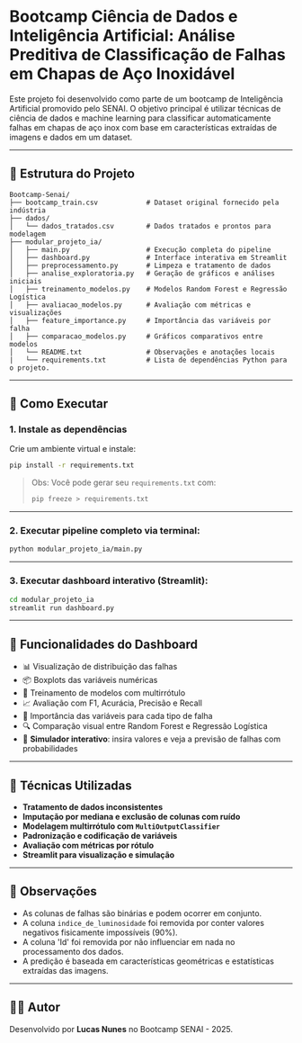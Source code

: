 # Bootcamp Ciência de Dados e Inteligência Artificial: Análise Preditiva de Classificação de Falhas em Chapas de Aço Inoxidável

Este projeto foi desenvolvido como parte de um bootcamp de Inteligência Artificial promovido pelo SENAI. O objetivo principal é utilizar técnicas de ciência de dados e machine learning para classificar automaticamente falhas em chapas de aço inox com base em características extraídas de imagens e dados em um dataset.

---

## 📁 Estrutura do Projeto

```
Bootcamp-Senai/
├── bootcamp_train.csv            # Dataset original fornecido pela indústria
├── dados/
│   └── dados_tratados.csv        # Dados tratados e prontos para modelagem
├── modular_projeto_ia/
│   ├── main.py                   # Execução completa do pipeline
│   ├── dashboard.py              # Interface interativa em Streamlit
│   ├── preprocessamento.py       # Limpeza e tratamento de dados
│   ├── analise_exploratoria.py   # Geração de gráficos e análises iniciais
│   ├── treinamento_modelos.py    # Modelos Random Forest e Regressão Logística
│   ├── avaliacao_modelos.py      # Avaliação com métricas e visualizações
│   ├── feature_importance.py     # Importância das variáveis por falha
│   ├── comparacao_modelos.py     # Gráficos comparativos entre modelos
│   └── README.txt                # Observações e anotações locais
|   └── requirements.txt          # Lista de dependências Python para o projeto.
```

---

## 🚀 Como Executar

### 1. Instale as dependências

Crie um ambiente virtual e instale:

```bash
pip install -r requirements.txt
```

> Obs: Você pode gerar seu `requirements.txt` com:
> ```bash
> pip freeze > requirements.txt
> ```

---

### 2. Executar pipeline completo via terminal:

```bash
python modular_projeto_ia/main.py
```

---

### 3. Executar dashboard interativo (Streamlit):

```bash
cd modular_projeto_ia
streamlit run dashboard.py
```

---

## 🎯 Funcionalidades do Dashboard

- 📊 Visualização de distribuição das falhas
- 📦 Boxplots das variáveis numéricas
- 🤖 Treinamento de modelos com multirrótulo
- 📈 Avaliação com F1, Acurácia, Precisão e Recall
- 📌 Importância das variáveis para cada tipo de falha
- 🔍 Comparação visual entre Random Forest e Regressão Logística
- 🧪 **Simulador interativo**: insira valores e veja a previsão de falhas com probabilidades

---

## 🧠 Técnicas Utilizadas

- **Tratamento de dados inconsistentes**
- **Imputação por mediana e exclusão de colunas com ruído**
- **Modelagem multirrótulo com `MultiOutputClassifier`**
- **Padronização e codificação de variáveis**
- **Avaliação com métricas por rótulo**
- **Streamlit para visualização e simulação**

---

## 📌 Observações

- As colunas de falhas são binárias e podem ocorrer em conjunto.
- A coluna `indice_de_luminosidade` foi removida por conter valores negativos fisicamente impossíveis (90%).
- A coluna 'Id' foi removida por não influenciar em nada no processamento dos dados.
- A predição é baseada em características geométricas e estatísticas extraídas das imagens.

---

## 👨‍💻 Autor

Desenvolvido por **Lucas Nunes** no Bootcamp SENAI - 2025.
